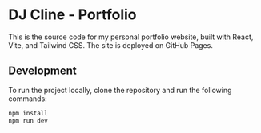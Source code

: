 # DJ Cline - Portfolio

This is the source code for my personal portfolio website, built with React, Vite, and Tailwind CSS. The site is deployed on GitHub Pages.

## Development

To run the project locally, clone the repository and run the following commands:

```bash
npm install
npm run dev
```

<!-- Trigger deployment -->
